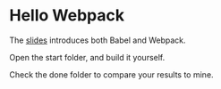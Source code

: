 Hello Webpack
=============

The [slides](slides/index.html) introduces both Babel and Webpack.

Open the start folder, and build it yourself.

Check the done folder to compare your results to mine.

